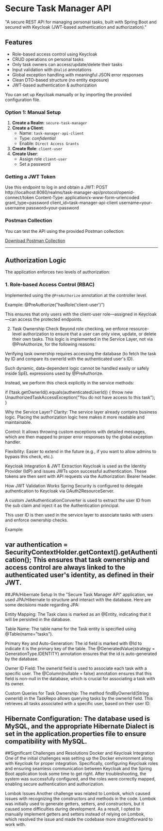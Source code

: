 # Secure Task Manager API

"A secure REST API for managing personal tasks, built with Spring Boot and secured with Keycloak (JWT-based authentication and authorization)."

## Features

- Role-based access control using Keycloak
- CRUD operations on personal tasks
- Only task owners can access/update/delete their tasks
- Input validation with `@Valid` annotations
- Global exception handling with meaningful JSON error responses
- Clean DTO-based structure (no entity exposure)
- JWT-based authentication & authorization

You can set up Keycloak manually or by importing the provided configuration file.

### Option 1: Manual Setup

1. **Create a Realm**: `secure-task-manager`
2. **Create a Client**:
   - Name: `task-manager-api-client`
   - Type: *confidential*
   - Enable: `Direct Access Grants`
3. **Create Role**: `client-user`
4. **Create User**:
   - Assign role `client-user`
   - Set a password

### Getting a JWT Token

Use this endpoint to log in and obtain a JWT:
POST http://localhost:8080/realms/task-manager-api/protocol/openid-connect/token
Content-Type: application/x-www-form-urlencoded
grant_type=password
client_id=task-manager-api-client
username=your-username
password=your-password


### Postman Collection

You can test the API using the provided Postman collection:

[Download Postman Collection](postman/task-managment.postman_collection.json)

-------------------------------------------------------------------------

## Authorization Logic

The application enforces two levels of authorization:

### 1. Role-based Access Control (RBAC)

Implemented using the `@PreAuthorize` annotation at the controller level.

Example:
@PreAuthorize("hasRole('client-user')")

This ensures that only users with the client-user role—assigned in Keycloak—can access the protected endpoints.

2. Task Ownership Check
Beyond role checking, we enforce resource-level authorization to ensure that a user can only view, update, or delete their own tasks. This logic is implemented in the Service Layer, not via @PreAuthorize, for the following reasons:

Verifying task ownership requires accessing the database (to fetch the task by ID and compare its ownerId with the authenticated user's ID).

Such dynamic, data-dependent logic cannot be handled easily or safely inside SpEL expressions used by @PreAuthorize.

Instead, we perform this check explicitly in the service methods:

if (!task.getOwnerId().equals(authenticatedUserId)) {
    throw new UnauthorizedTaskAccessException("You do not have access to this task");
}

Why the Service Layer?
Clarity: The service layer already contains business logic. Placing the authorization logic here makes it more readable and maintainable.

Control: It allows throwing custom exceptions with detailed messages, which are then mapped to proper error responses by the global exception handler.

Flexibility: Easier to extend in the future (e.g., if you want to allow admins to bypass this check, etc.).

Keycloak Integration & JWT Extraction
Keycloak is used as the Identity Provider (IdP) and issues JWTs upon successful authentication. These tokens are then sent with API requests via the Authorization: Bearer <token> header.

How JWT Validation Works
Spring Security is configured to delegate authentication to Keycloak via OAuth2ResourceServer.

A custom JwtAuthenticationConverter is used to extract the user ID from the sub claim and inject it as the Authentication principal.

This user ID is then used in the service layer to associate tasks with users and enforce ownership checks.

Example:

var authentication = SecurityContextHolder.getContext().getAuthentication();
This ensures that task ownership and access control are always linked to the authenticated user's identity, as defined in their JWT.
----------------------------------------------------------------------------------------------
##JPA/Hibernate Setup
In the "Secure Task Manager API" application, we used JPA/Hibernate to structure and interact with the database. Here are some decisions made regarding JPA:

Entity Mapping: The Task class is marked as an @Entity, indicating that it will be persisted in the database.

Table Name: The table name for the Task entity is specified using @Table(name="tasks").

Primary Key and Auto-Generation: The id field is marked with @Id to indicate it is the primary key of the table. The @GeneratedValue(strategy = GenerationType.IDENTITY) annotation ensures that the id is auto-generated by the database.

Owner ID Field: The ownerId field is used to associate each task with a specific user. The @Column(nullable = false) annotation ensures that this field is non-null in the database, which is crucial for associating a task with its owner.

Custom Queries for Task Ownership: The method findByOwnerId(String ownerId) in the TaskRepo allows querying tasks by the ownerId field. This retrieves all tasks associated with a specific user, based on their user ID.

Hibernate Configuration: The database used is MySQL, and the appropriate Hibernate Dialect is set in the application.properties file to ensure compatibility with MySQL.
-----------------------------------------------------------------------------------------------
##Significant Challenges and Resolutions
Docker and Keycloak Integration
One of the initial challenges was setting up the Docker environment along with Keycloak for proper integration. Specifically, configuring Keycloak roles and ensuring seamless communication between Keycloak and the Spring Boot application took some time to get right. After troubleshooting, the system was successfully configured, and the roles were correctly mapped, enabling secure authentication and authorization.

Lombok Issues
Another challenge was related to Lombok, which caused issues with recognizing the constructors and methods in the code. Lombok was initially used to generate getters, setters, and constructors, but it caused some difficulties during development. As a result, I opted to manually implement getters and setters instead of relying on Lombok, which resolved the issue and made the codebase more straightforward to work with.
